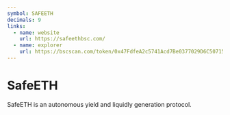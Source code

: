 ```yaml
---
symbol: SAFEETH
decimals: 9
links:
  - name: website
    url: https://safeethbsc.com/
  - name: explorer
    url: https://bscscan.com/token/0x47FdfeA2c5741Acd7Be0377029D6C507154D86B9
---
```


# SafeETH

SafeETH is an autonomous yield and liquidly generation protocol.
